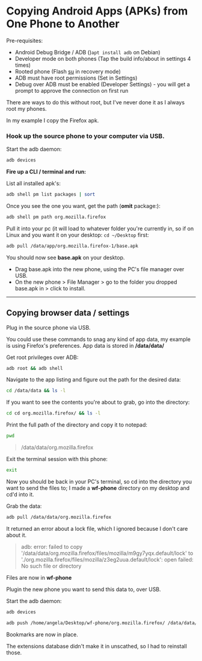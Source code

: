 # Copying Android Apps (APKs) from One Phone to Another

Pre-requisites:

- Android Debug Bridge / ADB ()`apt install adb` on Debian)
- Developer mode on both phones (Tap the build info/about in settings 4 times)
- Rooted phone (Flash [su](https://download.lineageos.org/extras) in recovery mode)
- ADB must have root permissions (Set in Settings)
- Debug over ADB must be enabled (Developer Settings) - you will get a prompt to approve the connection on first run

There are ways to do this without root, but I've never done it as I always root my phones.

In my example I copy the Firefox apk.

### Hook up the source phone to your computer via USB.

Start the adb daemon:

```bash
adb devices
```

**Fire up a CLI / terminal and run:**

List all installed apk's:

```bash
adb shell pm list packages | sort
```

Once you see the one you want, get the path (**omit** package:):

```bash
adb shell pm path org.mozilla.firefox
```

Pull it into your pc (it will load to whatever folder you're currently in, so if on Linux and you want it on your desktop: `cd ~/Desktop` first:

```bash
adb pull /data/app/org.mozilla.firefox-1/base.apk
```

You should now see **base.apk** on your desktop.

- Drag base.apk into the new phone, using the PC's file manager over USB.
- On the new phone > File Manager > go to the folder you dropped base.apk in > click to install.

---

## Copying browser data / settings

Plug in the source phone via USB.

You could use these commands to snag any kind of app data, my example is using Firefox's preferences. App data is stored in **/data/data/**

Get root privileges over ADB:

```bash
adb root && adb shell
```

Navigate to the app listing and figure out the path for the desired data:

```bash
cd /data/data && ls -l
```

If you want to see the contents you're about to grab, go into the directory:

```bash
cd cd org.mozilla.firefox/ && ls -l
```

Print the full path of the directory and copy it to notepad:

```bash
pwd
```

> /data/data/org.mozilla.firefox

Exit the terminal session with this phone:

```bash
exit
```

Now you should be back in your PC's terminal, so cd into the directory you want to send the files to; I made a **wf-phone** directory on my desktop and cd'd into it.

Grab the data:

```bash
adb pull /data/data/org.mozilla.firefox
```

It returned an error about a lock file, which I ignored because I don't care about it.

> adb: error: failed to copy '/data/data/org.mozilla.firefox/files/mozilla/m9gy7yqx.default/lock' to './org.mozilla.firefox/files/mozilla/z3eg2uua.default/lock': open failed: No such file or directory

Files are now in **wf-phone**

Plugin the new phone you want to send this data to, over USB.

Start the adb daemon:

```bash
adb devices
```

```bash
adb push /home/angela/Desktop/wf-phone/org.mozilla.firefox/ /data/data/
```

Bookmarks are now in place.

The extensions database didn't make it in unscathed, so I had to reinstall those.

